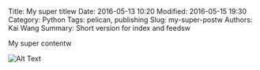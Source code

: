 Title: My super titlew
Date: 2016-05-13 10:20
Modified: 2016-05-15 19:30
Category: Python
Tags: pelican, publishing
Slug: my-super-postw
Authors: Kai Wang
Summary: Short version for index and feedsw

My super contentw

![Alt Text]({filename}/images/peney.jpg)
